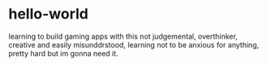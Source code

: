 # hello-world
learning to build gaming apps with this
not judgemental, overthinker, creative and easily misunddrstood, learning not to be anxious for anything, pretty hard but im gonna need it.
